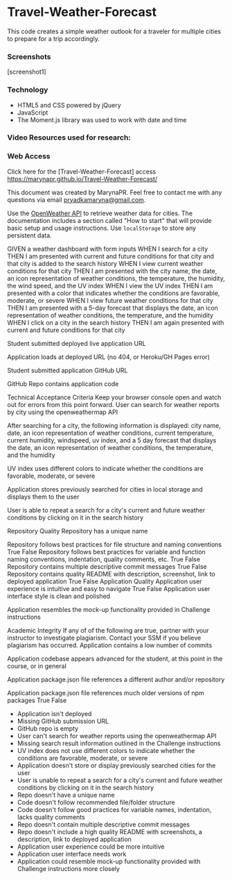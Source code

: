 # Travel-Weather-Forecast

This code creates a simple weather outlook for a traveler for multiple cities to prepare for a trip accordingly.

### Screenshots
[screenshot1]

### Technology

* HTML5 and CSS powered by jQuery
* JavaScript
* The Moment.js library was used to work with date and time

### Video Resources used for research:

<!-- https://youtu.be/S-gMLzlG_ME -->
<!-- https://youtu.be/4UoUqnjUC2c -->


### Web Access

Click here for the [Travel-Weather-Forecast] access https://marynapr.github.io/Travel-Weather-Forecast/

This document was created by MarynaPR. Feel free to contact me with any questions via email pryadkamaryna@gmail.com.
<!-- grading criteria to pseudocode -->

Use the [OpenWeather API](https://openweathermap.org/api) to retrieve weather data for cities. The documentation includes a section called "How to start" that will provide basic setup and usage instructions. Use `localStorage` to store any persistent data.


GIVEN a weather dashboard with form inputs
WHEN I search for a city
THEN I am presented with current and future conditions for that city and that city is added to the search history
WHEN I view current weather conditions for that city
THEN I am presented with the city name, the date, an icon representation of weather conditions, the temperature, the humidity, the wind speed, and the UV index
WHEN I view the UV index
THEN I am presented with a color that indicates whether the conditions are favorable, moderate, or severe
WHEN I view future weather conditions for that city
THEN I am presented with a 5-day forecast that displays the date, an icon representation of weather conditions, the temperature, and the humidity
WHEN I click on a city in the search history
THEN I am again presented with current and future conditions for that city
<!-- grading criteria -->
Student submitted deployed live application URL

Application loads at deployed URL (no 404, or Heroku/GH Pages error)

Student submitted application GitHub URL

GitHub Repo contains application code

Technical Acceptance Criteria
Keep your browser console open and watch out for errors from this point forward.
User can search for weather reports by city using the openweathermap API

After searching for a city, the following information is displayed: city name, date, an icon representation of weather conditions, current temperature, current humidity, windspeed, uv index, and a 5 day forecast that displays the date, an icon representation of weather conditions, the temperature, and the humidity

UV index uses different colors to indicate whether the conditions are favorable, moderate, or severe

Application stores previously searched for cities in local storage and displays them to the user

User is able to repeat a search for a city's current and future weather conditions by clicking on it in the search history

Repository Quality
Repository has a unique name

Repository follows best practices for file structure and naming conventions
True
False
Repository follows best practices for variable and function naming conventions, indentation, quality comments, etc.
True
False
Repository contains multiple descriptive commit messages
True
False
Repository contains quality README with description, screenshot, link to deployed application
True
False
Application Quality
Application user experience is intuitive and easy to navigate
True
False
Application user interface style is clean and polished

Application resembles the mock-up functionality provided in Challenge instructions

Academic Integrity
If any of of the following are true, partner with your instructor to investigate plagiarism. Contact your SSM if you believe plagiarism has occurred.
Application contains a low number of commits

Application codebase appears advanced for the student, at this point in the course, or in general

Application package.json file references a different author and/or repository

Application package.json file references much older versions of npm packages
True
False
* Application isn't deployed
* Missing GitHub submission URL
* GitHub repo is empty
* User can't search for weather reports using the openweathermap API
* Missing search result information outlined in the Challenge instructions
* UV index does not use different colors to indicate whether the conditions are favorable, moderate, or severe
* Application doesn't store or display previously searched cities for the user
* User is unable to repeat a search for a city's current and future weather conditions by clicking on it in the search history
* Repo doesn't have a unique name
* Code doesn't follow recommended file/folder structure
* Code doesn't follow good practices for variable names, indentation, lacks quality comments
* Repo doesn't contain multiple descriptive commit messages
* Repo doesn't include a high quality README with screenshots, a description, link to deployed application
* Application user experience could be more intuitive
* Application user interface needs work
* Application could resemble mock-up functionality provided with Challenge instructions more closely

